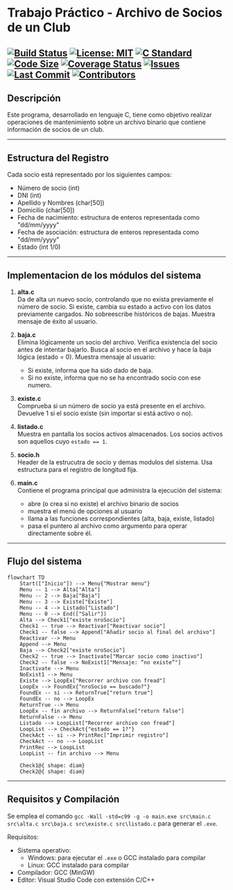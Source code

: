 # Trabajo Práctico - Archivo de Socios de un Club

[![Build Status](https://github.com/mletelle/IBD-TP-Socios/actions/workflows/ci.yml/badge.svg?branch=main)](https://github.com/mletelle/IBD-TP-Socios/actions)
[![License: MIT](https://img.shields.io/badge/License-MIT-blue.svg)](LICENSE)
[![C Standard](https://img.shields.io/badge/C-99-orange.svg)]()
[![Code Size](https://img.shields.io/github/languages/code-size/mletelle/IBD-TP-Socios.svg)]()
[![Coverage Status](https://img.shields.io/codecov/c/github/mletelle/IBD-TP-Socios.svg)](https://codecov.io/gh/mletelle/IBD-TP-Socios)
[![Issues](https://img.shields.io/github/issues/mletelle/IBD-TP-Socios.svg)](https://github.com/mletelle/IBD-TP-Socios/issues)
[![Last Commit](https://img.shields.io/github/last-commit/mletelle/IBD-TP-Socios.svg)]()
[![Contributors](https://img.shields.io/github/contributors/mletelle/IBD-TP-Socios.svg)]()
---
## Descripción

Este programa, desarrollado en lenguaje C, tiene como objetivo realizar operaciones de mantenimiento sobre un archivo binario que contiene información de socios de un club. 

---

## Estructura del Registro

Cada socio está representado por los siguientes campos:

- Número de socio (int)
- DNI (int)
- Apellido y Nombres (char[50])
- Domicilio (char[50])
- Fecha de nacimiento: estructura de enteros representada como "dd/mm/yyyy"
- Fecha de asociación: estructura de enteros representada como "dd/mm/yyyy"
- Estado (int 1/0)

---

## Implementacion de los módulos del sistema

1. **alta.c**  
   Da de alta un nuevo socio, controlando que no exista previamente el número de socio.
   Si existe, cambia su estado a activo con los datos previamente cargados.
   No sobreescribe históricos de bajas.
   Muestra mensaje de éxito al usuario.

2. **baja.c**  
   Elimina lógicamente un socio del archivo.
   Verifica existencia del socio antes de intentar bajarlo.
   Busca al socio en el archivo y hace la baja lógica (estado = 0).
   Muestra mensaje al usuario:
   - Si existe, informa que ha sido dado de baja.
   - Si no existe, informa que no se ha encontrado socio con ese numero. 

3. **existe.c**  
   Comprueba si un número de socio ya está presente en el archivo.
   Devuelve 1 si el socio existe (sin importar si está activo o no).

4. **listado.c**  
   Muestra en pantalla los socios activos almacenados.
   Los socios activos son aquellos cuyo `estado == 1`.

5. **socio.h**  
   Header de la estrucutra de socio y demas modulos del sistema.
   Usa estructura para el registro de longitud fija.

6. **main.c**  
   Contiene el programa principal que administra la ejecución del sistema:
   - abre (o crea si no existe) el archivo binario de socios
   - muestra el menú de opciones al usuario
   - llama a las funciones correspondientes (alta, baja, existe, listado)
   - pasa el puntero al archivo como argumento para operar directamente sobre él.

---

## Flujo del sistema
````mermaid
flowchart TD
    Start(["Inicio"]) --> Menu{"Mostrar menu"}
    Menu -- 1 --> Alta["Alta"]
    Menu -- 2 --> Baja["Baja"]
    Menu -- 3 --> Existe["Existe"]
    Menu -- 4 --> Listado["Listado"]
    Menu -- 0 --> End(["Salir"])
    Alta --> Check1["existe nroSocio"]
    Check1 -- true --> Reactivar["Reactivar socio"]
    Check1 -- false --> Append["Añadir socio al final del archivo"]
    Reactivar --> Menu
    Append --> Menu
    Baja --> Check2["existe nroSocio"]
    Check2 -- true --> Inactivate["Marcar socio como inactivo"]
    Check2 -- false --> NoExist1["Mensaje: “no existe”"]
    Inactivate --> Menu
    NoExist1 --> Menu
    Existe --> LoopEx["Recorrer archivo con fread"]
    LoopEx --> FoundEx{"nroSocio == buscado?"}
    FoundEx -- si --> ReturnTrue["return true"]
    FoundEx -- no --> LoopEx
    ReturnTrue --> Menu
    LoopEx -- fin archivo --> ReturnFalse["return false"]
    ReturnFalse --> Menu
    Listado --> LoopList["Recorrer archivo con fread"]
    LoopList --> CheckAct{"estado == 1?"}
    CheckAct -- si --> PrintRec["Imprimir registro"]
    CheckAct -- no --> LoopList
    PrintRec --> LoopList
    LoopList -- fin archivo --> Menu

    Check1@{ shape: diam}
    Check2@{ shape: diam}
````
---
## Requisitos y Compilación
Se emplea el comando `gcc -Wall -std=c99 -g -o main.exe src\main.c src\alta.c src\baja.c src\existe.c src\listado.c` para generar el `.exe`.

Requisitos:
- Sistema operativo:
   - Windows: para ejecutar el `.exe` o GCC instalado para compilar 
   - Linux: GCC instalado para compilar 
- Compilador: GCC (MinGW)
- Editor: Visual Studio Code con extensión C/C++
